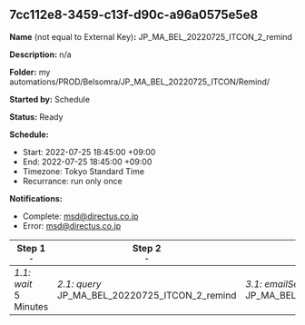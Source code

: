 ## 7cc112e8-3459-c13f-d90c-a96a0575e5e8

**Name** (not equal to External Key)**:** JP_MA_BEL_20220725_ITCON_2_remind


**Description:** n/a

**Folder:** my automations/PROD/Belsomra/JP_MA_BEL_20220725_ITCON/Remind/

**Started by:** Schedule

**Status:** Ready

**Schedule:**

* Start: 2022-07-25 18:45:00 +09:00
* End: 2022-07-25 18:45:00 +09:00
* Timezone: Tokyo Standard Time
* Recurrance: run only once

**Notifications:**

* Complete: msd@directus.co.jp
* Error: msd@directus.co.jp

| Step 1<br>_<small>-</small>_ | Step 2<br>_<small>-</small>_ | Step 3<br>_<small>-</small>_ |
| --- | --- | --- |
| _1.1: wait_<br>5 Minutes | _2.1: query_<br>JP_MA_BEL_20220725_ITCON_2_remind | _3.1: emailSend_<br>JP_MA_BEL_20220725_ITCON_2_remind |
